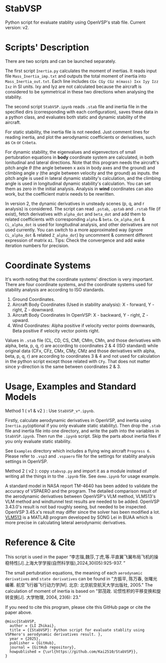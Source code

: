 # StabVSP
Python script for evaluate stablity using OpenVSP's stab file. Current version: v2.

# Scripts' Description
There are two scripts and can be launched separately.

The first script `Inertia.py` calculates the moment of inertias. It reads input file `Mass_Inertia_imp.txt` and outputs the total moment of inertia into `Mass_Inertia_out.txt`. Each line includes `CGx CGy CGz m(mass) Ixx Iyy Izz Ixz` in SI units. Ixy and Iyz are not calculated because the aircraft is considered to be symmetrical in these two directions when analysing the stability. 

The second script `StabVSP.ipynb` reads `.stab` file and inertia file in the specified dirs (corresponding with each configuration), saves these data in a python class, and evaluates both static and dynamic stability of the aircraft. 

For static stability, the inertia file is not needed. Just comment lines for reading inertia, and plot the aerodynamic coefficients or derivatives, such as `Cm` or `Cnbeta`.

For dynamic stability, the eigenvalues and eigenvectors of small pertubration equations in **body** coordinate system are calculated, in both lonitudinal and lateral directions. Note that this program needs the aircraft's pitch angle $\theta$ (the angle between x axis in body axes and the ground) and climbing angle $\gamma$ (the angle between velocity and the ground) as inputs. the pitch angle is used in lateral dynamic stability's calculation, and the climbing angle is used in longitudinal dynamic stability's calculation. You can set them as zero in the initial analysis.
Analysis in **wind** coordinates can also work, but the coefficient matrix needs to be rewritten. 

In version 2, the dynamic derivatives in unsteady scenes (p, q, and r analysis) is considered. The script can read `.pstab`, `.qstab` and `.rstab` file (if exist), fetch derivatives with `alpha_dot` and `beta_dot` and add them to related coefficients with corresponding `alpha` & `beta`. `Cm_alpha_dot` & `CL_alpha_dot` is used for longitudinal analysis, and other derivatives are not used currently. You can switch to a more approximated way (ignore `CL_alpha_dot` & related `Z_alpha_dot`) by uncomment & comment different expression of matrix `A1`.
Tips: Check the convergence and add wake iteration numbers for precision.


# Coordinate Systems

It's worth noting that the coordinate systems' direction is very important. There are four coordinate systems, and the coordinate systems used for stability analysis are according to ISO standards.

1. Ground Coordinates.
2. Aircraft Body Coordinates (Used in stability analysis): X - forward, Y - right, Z - downward. 
3. Aircraft Body Coordinates In OpenVSP: X - backward, Y - right, Z - upward. 
4. Wind Coordinates: Alpha positive if velocity vector points downwards, Beta positive if velocity vector points right.

Values in `.stab` file (CL, CD, CS, CMl, CMm, CMn, and those derivatives with alpha, beta, p, q, r) are according to coordinates 2 & 4 (ISO standard) while original data (CFx, CFz, CMx, CMy, CMz and those derivatives with alpha, beta, p, q, r) are according to coordinates 3 & 4 and not used for calculation in the python script except those related with `CFy`. That does not matter since y-direction is the same between coordinates 2 & 3.

# Usage, Examples and Standard Models

Method 1 ( v1 & v2 ) : Use `StabVSP_v*.ipynb`.

Firstly, calculate aerodynamic derivatives in OpenVSP, and inertia using `Inertia.py`(optional if you only evaluate static stability). Then drop the `.stab` file and inertia file into one directory, and write the path into the variables in `StabVSP.ipynb`. Then run the `.ipynb` script. Skip the parts about inertia files if you only evaluate static stability.

See `Examples` directory which includes a flying wing aircraft `Progress 6`. Please refer to `.vsp3` and `.vspaero` file for the settings for stablity analysis settings in OpenVSP.

Method 2 ( v2 ): copy `stabvsp.py` and import it as a module instead of writing all the things in to the `.ipynb` file. See `demo.ipynb` for usage example.

A standard model in NASA report TM-4640 has been added to validate the accuracy of VSPAERO and the program. The detailed comparison result of the aerodynamic derivatives between OpenVSP's VLM method, VLM513's VLM method and windtunnel test results are needed to be added. OpenVSP 3.43.0's result is not bad roughly seeing, but needed to be inspected. OpenVSP 3.45.x's result may differ since the solver has been modified a lot.
[VLM513](https://shi.buaa.edu.cn/songlei/zh_CN/jxzy/20673/content/1167.htm) is a MATLAB program developed by SONG Lei in BUAA which is more precise in calculating lateral aerodynamic derivatives. 

# Reference & Cite

This script is used in the paper “李志锴,魏莎,丁虎,等.平直翼飞翼布局飞机的操稳特性[J].上海大学学报(自然科学版),2024,30(05):925-937. ”

The small pertubration equations, the meaning of each `aerodynamic derivatives` and `state derivatives` can be found in "方振平, 陈万春, 张曙光 编著. 航空飞行器飞行动力学[M]. 北京: 北京航空航天大学出版社, 2005." The calculation of moment of inertia is based on "郭茂政. 论惯性积的平移变换和旋转变换[J]. 大学物理, 2004, 23(6): 23."

If you need to cite this program, please cite this GitHub page or cite the paper above. 
```
@misc{StabVSP,
  author = {LI Zhikai},
  title = {{StabVSP}: Python script for evaluate stablity using VSPAero's aerodynamic derivatives result. },
  year = {2025},
  publisher = {GitHub},
  journal = {GitHub repository},
  howpublished = {\url{https://github.com/Kai2510/StabVSP}},
}
